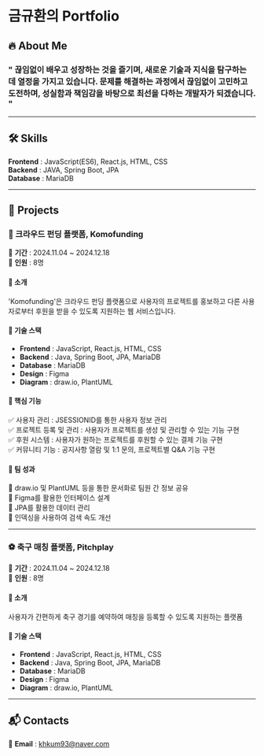 # 금규환의 Portfolio

## 🔥 About Me
### " 끊임없이 배우고 성장하는 것을 즐기며, 새로운 기술과 지식을 탐구하는 데 열정을 가지고 있습니다. 문제를 해결하는 과정에서 끊임없이 고민하고 도전하며, 성실함과 책임감을 바탕으로 최선을 다하는 개발자가 되겠습니다. "

---

## 🛠 Skills
 **Frontend** : JavaScript(ES6), React.js, HTML, CSS  
 **Backend** : JAVA, Spring Boot, JPA  
 **Database** : MariaDB
 
---

## 📌 Projects
### 🚀 크라우드 펀딩 플랫폼, **Komofunding**
📅 **기간** : 2024.11.04 ~ 2024.12.18  
👥 **인원** : 8명

#### 📖 소개
'Komofunding'은 크라우드 펀딩 플랫폼으로 사용자의 프로젝트를 홍보하고 다른 사용자로부터 후원을 받을 수 있도록 지원하는 웹 서비스입니다.

#### 🔧 기술 스택
- **Frontend** : JavaScript, React.js, HTML, CSS
- **Backend** : Java, Spring Boot, JPA, MariaDB
- **Database** : MariaDB
- **Design** : Figma
- **Diagram** : draw.io, PlantUML

#### 🌟 핵심 기능
✅ 사용자 관리 : JSESSIONID를 통한 사용자 정보 관리  
✅ 프로젝트 등록 및 관리 : 사용자가 프로젝트를 생성 및 관리할 수 있는 기능 구현  
✅ 후원 시스템 : 사용자가 원하는 프로젝트를 후원할 수 있는 결제 기능 구현  
✅ 커뮤니티 기능 : 공지사항 열람 및 1:1 문의, 프로젝트별 Q&A 기능 구현

#### 🎯 팀 성과
📌 draw.io 및 PlantUML 등을 통한 문서화로 팀원 간 정보 공유  
📌 Figma를 활용한 인터페이스 설계  
📌 JPA를 활용한 데이터 관리  
📌 인덱싱을 사용하여 검색 속도 개선

---

### ⚽ 축구 매칭 플랫폼, **Pitchplay**
📅 **기간** : 2024.11.04 ~ 2024.12.18  
👥 **인원** : 8명  

#### 📖 소개
사용자가 간편하게 축구 경기를 예약하여 매칭을 등록할 수 있도록 지원하는 플랫폼

#### 🔧 기술 스택
- **Frontend** : JavaScript, React.js, HTML, CSS
- **Backend** : Java, Spring Boot, JPA, MariaDB
- **Database** : MariaDB
- **Design** : Figma
- **Diagram** : draw.io, PlantUML

---

## 📬 Contacts
📧 **Email** : khkum93@naver.com